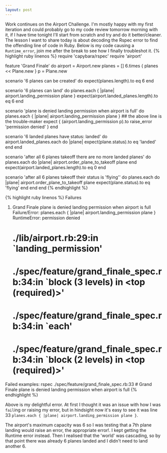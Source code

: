 ```yaml
---
layout: post
---
```

Work continues on the Airport Challenge.  I'm mostly happy with my first iteration and could probably go to my code review tomorrow morning with it, if I have time tonight I'll start from scratch and try and do it better/cleaner.
The lesson I want to share today is about decoding the Rspec error to find the offending line of code in Ruby.
Below is my code causing a `Runtime_error`, join me after the break to see how I finally troubleshot it.
{% highlight ruby linenos %}
require 'capybara/rspec'
require 'airport'

feature 'Grand Finale' do
  airport = Airport.new
  planes = []
  6.times { planes << Plane.new }
  p = Plane.new

  scenario '6 planes can be created' do
    expect(planes.length).to eq 6
  end

  scenario '6 planes can land' do
    planes.each { |plane| airport.landing_permission plane }
    expect(airport.landed_planes.length).to eq 6
  end

  scenario 'plane is denied landing permission when airport is full' do
    planes.each { |plane| airport.landing_permission plane }
    ## the above line is the trouble-maker
    expect { (airport.landing_permission p).to raise_error 'permission denied' }
  end

  scenario '6 landed planes have status: landed' do
    airport.landed_planes.each do |plane|
      expect(plane.status).to eq 'landed'
    end
  end

  scenario 'after all 6 planes takeoff there are no more landed planes' do
    planes.each do |plane|
      airport.order_plane_to_takeoff plane
    end
    expect(airport.landed_planes.length).to eq 0
  end

  scenario 'after all 6 planes takeoff their status is \'flying\'' do
    planes.each do |plane|
      airport.order_plane_to_takeoff plane
      expect(plane.status).to eq 'flying'
    end
  end
end
{% endhighlight %}

{% highlight ruby linenos %}
Failures
  1) Grand Finale plane is denied landing permission when airport is full
     Failure/Error: planes.each { |plane| airport.landing_permission plane }
     RuntimeError:
       permission denied
     # ./lib/airport.rb:29:in `landing_permission'
     # ./spec/feature/grand_finale_spec.rb:34:in `block (3 levels) in <top (required)>'
     # ./spec/feature/grand_finale_spec.rb:34:in `each'
     # ./spec/feature/grand_finale_spec.rb:34:in `block (2 levels) in <top (required)>'
Failed examples:
rspec ./spec/feature/grand_finale_spec.rb:33 # Grand Finale plane is denied landing permission when airport is full
{% endhighlight %}

Above is my delightful error.  At first I thought it was an issue with how I was `fail`ing or raising my error, but in hindsight now it's easy to see it was line 33 `planes.each { |plane| airport.landing_permission plane }`.

The airport's maximum capacity was 6 so I was testing that a 7th plane landing would raise an error, the appropriate error!.  I kept getting the Runtime error instead.  Then I realised that the 'world' was cascading, so by that point there was already 6 planes landed and I didn't need to land another 6.
